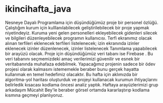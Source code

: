 # ikincihafta_java
Nesneye Dayalı Programlama için düşündüğümüz proje bir personel özlüğü.
Çalıştığım kurum için kulllanılabilecek geliştirilebilecek bir proje yapmak niyetindeyiz.
Kuruma yeni gelen personelleri ekleyebilecek gidenleri silecek ve bilgileri düzenleyebilecek programın kullanıcısı.
Terfi ekranımız olacak alınan terfileri eklenecek terfileri listelenecek; izin ekranında izinler eklenecek izinler düzenlenecek,
izinler listelenecek 
Tanımlama yapabilecek bir arayüzü olacak.
Proje için düşündüğümüz veri tabanı ise Firebase . Bu veri tabanını seçmemizdeki amaç verilerimizi güvenilir 
ve esnek bir veritabanında muhafaza edebilmek.
Yapacağımız projenin sadece bir ödev projesi olarak kalmasını istememekle beraber bunu gerçek hayatta kullanmak en temel hedefimiz olacaktır.
Bu hafta için aklımızda bir algoritma-yol haritası oluşturduk ve projeyi kullanacak kurumun ihtiyaçlarını belirledik kısacası kodlama öncesi analiz yaptık.
Haftaya arayüzlerimizi grup arkadaşım Mücahit Bey'le beraber görsel ortamda kararlaştırıp kodlama kısmına geçmeyi planlıyoruz.  
